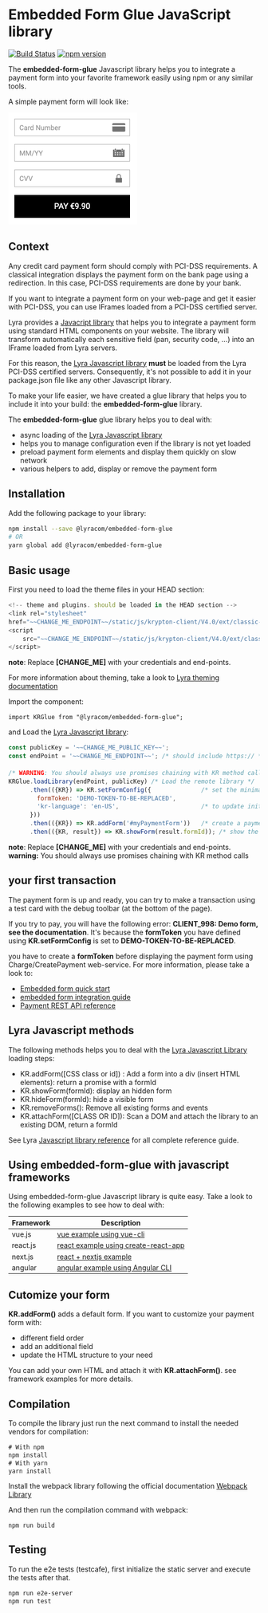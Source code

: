 # Embedded Form Glue JavaScript library

[![Build Status](https://circleci.com/gh/lyra/embedded-form-glue.svg?style=shield)](https://circleci.com/gh/lyra/embedded-form-glue)
[![npm version](https://img.shields.io/npm/v/@lyracom/embedded-form-glue.svg)](https://www.npmjs.com/package/@lyracom/embedded-form-glue)

The **embedded-form-glue** Javascript library helps you to integrate a payment
form into your favorite framework easily using npm or any similar tools.

A simple payment form will look like:

![payment form](/assets/payment_form.png)

## Context

Any credit card payment form should comply with PCI-DSS requirements. A
classical integration displays the payment form on the bank page using a
redirection. In this case, PCI-DSS requirements are done by your bank.

If you want to integrate a payment form on your web-page and get it easier with
PCI-DSS, you can use IFrames loaded from a PCI-DSS certified server.

Lyra provides a [Javacript library][JS Link] that helps you to integrate a
payment form using standard HTML components on your website. The library will transform
automatically each sensitive field (pan, security code, ...) into an IFrame loaded from
Lyra servers.

For this reason, the [Lyra Javascript library][JS Link] **must** be loaded from the Lyra PCI-DSS
certified servers. Consequently, it's not possible to add it in your package.json file like any
other Javascript library.

To make your life easier, we have created a glue library that helps you to
include it into your build: the **embedded-form-glue** library.

The **embedded-form-glue** glue library helps you to deal with:

- async loading of the [Lyra Javascript library][JS Link]
- helps you to manage configuration even if the library is not yet loaded
- preload payment form elements and display them quickly on slow network
- various helpers to add, display or remove the payment form

## Installation

Add the following package to your library:

```bash
npm install --save @lyracom/embedded-form-glue
# OR
yarn global add @lyracom/embedded-form-glue
```

## Basic usage

First you need to load the theme files in your HEAD section:

```javascript
<!-- theme and plugins. should be loaded in the HEAD section -->
<link rel="stylesheet"
href="~~CHANGE_ME_ENDPOINT~~/static/js/krypton-client/V4.0/ext/classic-reset.css">
<script
    src="~~CHANGE_ME_ENDPOINT~~/static/js/krypton-client/V4.0/ext/classic.js">
</script>
```
**note**: Replace **[CHANGE_ME]** with your credentials and end-points.

For more information about theming, take a look to [Lyra theming documentation][JS Themes]

Import the component:

    import KRGlue from "@lyracom/embedded-form-glue";

and Load the [Lyra Javascript library][JS Link]:

```javascript
const publicKey = '~~CHANGE_ME_PUBLIC_KEY~~';
const endPoint = '~~CHANGE_ME_ENDPOINT~~'; /* should include https:// */

/* WARNING: You should always use promises chaining with KR method calls */
KRGlue.loadLibrary(endPoint, publicKey) /* Load the remote library */
      .then(({KR}) => KR.setFormConfig({              /* set the minimal configuration */
        formToken: 'DEMO-TOKEN-TO-BE-REPLACED',
        'kr-language': 'en-US',                       /* to update initialization parameter */
      }))
      .then(({KR}) => KR.addForm('#myPaymentForm'))   /* create a payment form */
      .then(({KR, result}) => KR.showForm(result.formId)); /* show the payment form */
```

**note**: Replace **[CHANGE_ME]** with your credentials and end-points.
**warning:** You should always use promises chaining with KR method calls

## your first transaction

The payment form is up and ready, you can try to make a transaction using
a test card with the debug toolbar (at the bottom of the page).

If you try to pay, you will have the following error: **CLIENT_998: Demo form, see the documentation**.
It's because the **formToken** you have defined using **KR.setFormConfig** is set to **DEMO-TOKEN-TO-BE-REPLACED**.

you have to create a **formToken** before displaying the payment form using Charge/CreatePayment web-service.
For more information, please take a look to:

* [Embedded form quick start][JS quick start]
* [embedded form integration guide][JS integration guide]
* [Payment REST API reference][REST API]

## Lyra Javascript methods

The following methods helps you to deal with the [Lyra Javascript Library][JS Link] loading steps:

- KR.addForm([CSS class or id]) : Add a form into a div (insert HTML elements): return a promise with a formId
- KR.showForm(formId): display an hidden form
- KR.hideForm(formId): hide a visible form
- KR.removeForms(): Remove all existing forms and events
- KR.attachForm([CLASS OR ID]): Scan a DOM and attach the library to an existing DOM, return a formId

See Lyra [Javascript library reference][JS Reference] for all complete reference guide.

## Using embedded-form-glue with javascript frameworks

Using embedded-form-glue Javascript library is quite easy. Take a look to the
following examples to see how to deal with:

| Framework | Description                                                                |
| --------- | -------------------------------------------------------------------------- |
| vue.js    | [vue example using vue-cli](examples/vuejs/minimal-example)                |
| react.js  | [react example using create-react-app](examples/react/minimal-example)     |
| next.js   | [react + nextjs example](examples/react/next-minimal)                      |
| angular   | [angular example using Angular CLI](examples/angular/minimal-example)      |

## Cutomize your form

**KR.addForm()** adds a default form. If you want to customize your payment form with:

- different field order
- add an additional field
- update the HTML structure to your need

You can add your own HTML and attach it with **KR.attachForm()**. see framework examples for more details.

## Compilation

To compile the library just run the next command to install the needed vendors for compilation:

```
# With npm
npm install
# With yarn
yarn install
```

Install the webpack library following the official documentation [Webpack Library](https://webpack.js.org/)

And then run the compilation command with webpack:

```
npm run build
```

## Testing

To run the e2e tests (testcafe), first initialize the static server and execute the tests after that.

```
npm run e2e-server
npm run test
```

[JS Link]: https://lyra.com/fr/doc/rest/V4.0/javascript/
[JS Reference]: https://lyra.com/fr/doc/rest/V4.0/javascript/features/reference.html
[JS Themes]: https://lyra.com/fr/doc/rest/V4.0/javascript/features/themes.html
[JS quick start]: https://lyra.com/fr/doc/rest/V4.0/javascript/quick_start_js.html
[JS integration guide]: https://lyra.com/fr/doc/rest/V4.0/javascript/guide/start.html
[REST API]: https://lyra.com/fr/doc/rest/V4.0/api/reference.html
